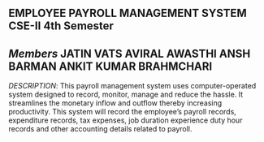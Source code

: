 **EMPLOYEE PAYROLL MANAGEMENT SYSTEM**
CSE-II 
4th Semester
-
*Members*
JATIN VATS
AVIRAL AWASTHI
ANSH BARMAN
ANKIT KUMAR BRAHMCHARI
-
*DESCRIPTION*: 
This payroll management system uses computer-operated system designed to
record, monitor, manage and reduce the hassle.
It streamlines the monetary inflow and outflow thereby increasing productivity.
This system will record the employee’s payroll records, expenditure records, tax
expenses, job duration experience duty hour records and other accounting details
related to payroll.


